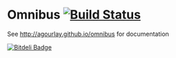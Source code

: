 Omnibus  [![Build Status](https://travis-ci.org/agourlay/omnibus.png?branch=master)](https://travis-ci.org/agourlay/omnibus)
=========

See <http://agourlay.github.io/omnibus> for documentation 

[![Bitdeli Badge](https://d2weczhvl823v0.cloudfront.net/agourlay/omnibus/trend.png)](https://bitdeli.com/free "Bitdeli Badge")